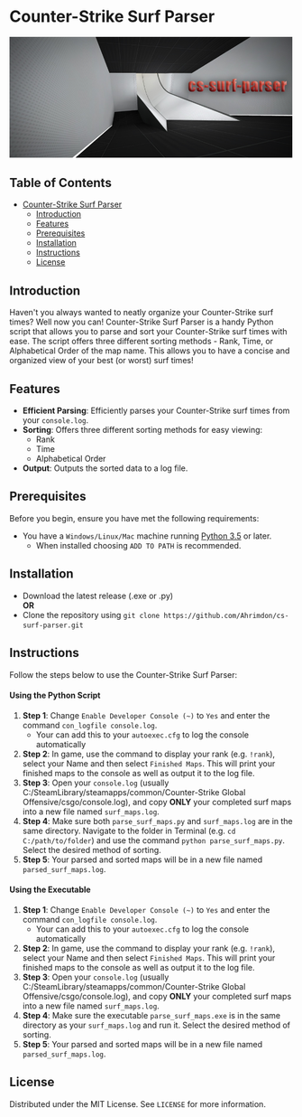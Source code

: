 # Counter-Strike Surf Parser

![image](assets/surf.png)

## Table of Contents

- [Counter-Strike Surf Parser](#counter-strike-surf-parser)
  - [Introduction](#introduction)
  - [Features](#features)
  - [Prerequisites](#prerequisites)
  - [Installation](#Installation)
  - [Instructions](#instructions)
  - [License](#license)

## Introduction
Haven't you always wanted to neatly organize your Counter-Strike surf times? Well now you can! Counter-Strike Surf Parser is a handy Python script that allows you to parse and sort your Counter-Strike surf times with ease. The script offers three different sorting methods - Rank, Time, or Alphabetical Order of the map name. This allows you to have a concise and organized view of your best (or worst) surf times!

## Features
- **Efficient Parsing**: Efficiently parses your Counter-Strike surf times from your `console.log`.
- **Sorting**: Offers three different sorting methods for easy viewing:
  - Rank
  - Time
  - Alphabetical Order
- **Output**: Outputs the sorted data to a log file.

## Prerequisites
Before you begin, ensure you have met the following requirements:
* You have a `Windows/Linux/Mac` machine running [Python 3.5](https://www.python.org/downloads/) or later.
  * When installed choosing `ADD TO PATH` is recommended.

## Installation
* Download the latest release (.exe or .py)
  <br>
  **OR**
  <br>
* Clone the repository using `git clone https://github.com/Ahrimdon/cs-surf-parser.git`

## Instructions
Follow the steps below to use the Counter-Strike Surf Parser:

#### **Using the Python Script**
1. **Step 1**: Change `Enable Developer Console (~)` to `Yes` and enter the command `con_logfile console.log`.
      * Your can add this to your `autoexec.cfg` to log the console automatically
2. **Step 2**: In game, use the command to display your rank (e.g. `!rank`), select your Name and then select `Finished Maps`. This will print your finished maps to the console as well as output it to the log file.
3. **Step 3**: Open your `console.log` (usually C:/SteamLibrary/steamapps/common/Counter-Strike Global Offensive/csgo/console.log), and copy **ONLY** your completed surf maps into a new file named `surf_maps.log`.
4. **Step 4**: Make sure both `parse_surf_maps.py` and `surf_maps.log` are in the same directory. Navigate to the folder in Terminal (e.g. `cd C:/path/to/folder`) and use the command `python parse_surf_maps.py`. Select the desired method of sorting.
5. **Step 5**: Your parsed and sorted maps will be in a new file named `parsed_surf_maps.log`.

#### **Using the Executable**
1. **Step 1**: Change `Enable Developer Console (~)` to `Yes` and enter the command `con_logfile console.log`.
      * Your can add this to your `autoexec.cfg` to log the console automatically
2. **Step 2**: In game, use the command to display your rank (e.g. `!rank`), select your Name and then select `Finished Maps`. This will print your finished maps to the console as well as output it to the log file.
3. **Step 3**: Open your `console.log` (usually C:/SteamLibrary/steamapps/common/Counter-Strike Global Offensive/csgo/console.log), and copy **ONLY** your completed surf maps into a new file named `surf_maps.log`.
4. **Step 4**: Make sure the executable `parse_surf_maps.exe` is in the same directory as your `surf_maps.log` and run it. Select the desired method of sorting.
5. **Step 5**: Your parsed and sorted maps will be in a new file named `parsed_surf_maps.log`.

## License
Distributed under the MIT License. See `LICENSE` for more information.
